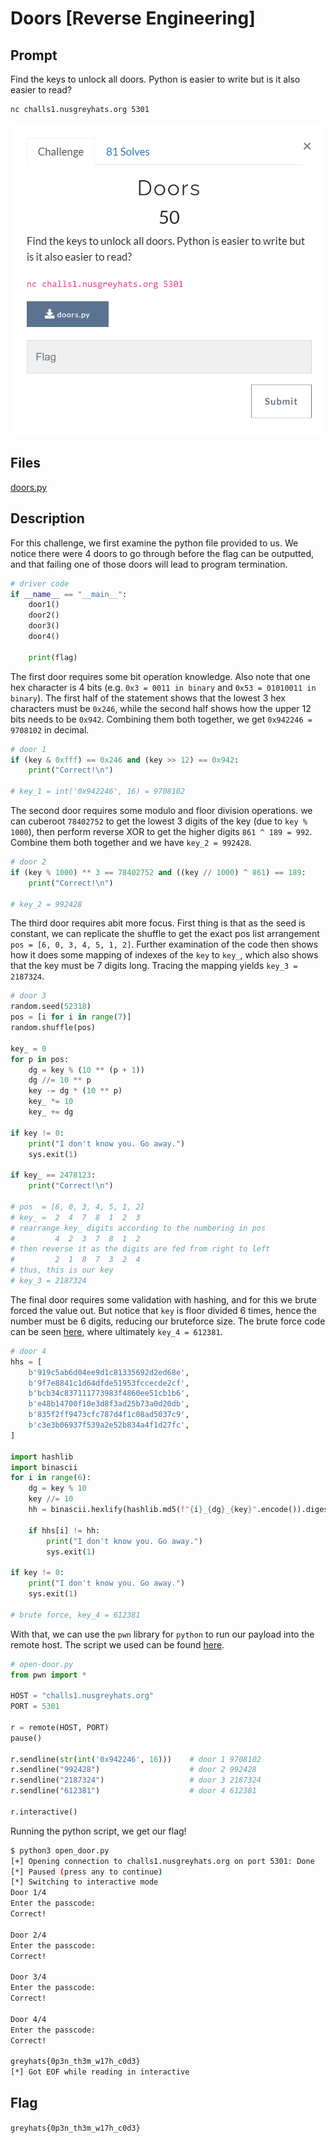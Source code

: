 # Doors [Reverse Engineering]

## Prompt
Find the keys to unlock all doors. Python is easier to write but is it also easier to read?

``` bash
nc challs1.nusgreyhats.org 5301
```

![Image of prompt](./screenshots/doors-prompt.png)

## Files
[doors.py](./files/doors.py)

## Description
For this challenge, we first examine the python file provided to us. We notice there were 4 doors to go through before the flag can be outputted, and that failing one of those doors will lead to program termination.

``` python
# driver code
if __name__ == "__main__":
    door1()
    door2()
    door3()
    door4()

    print(flag)
```

The first door requires some bit operation knowledge. Also note that one hex character is 4 bits (e.g. `0x3 = 0011 in binary` and `0x53 = 01010011 in binary`). The first half of the statement shows that the lowest 3 hex characters must be `0x246`, while the second half shows how the upper 12 bits needs to be `0x942`. Combining them both together, we get `0x942246 = 9708102` in decimal.

``` python
# door 1
if (key & 0xfff) == 0x246 and (key >> 12) == 0x942:
    print("Correct!\n")

# key_1 = int('0x942246', 16) = 9708102
```

The second door requires some modulo and floor division operations. we can cuberoot `78402752` to get the lowest 3 digits of the key (due to `key % 1000`), then perform reverse XOR to get the higher digits `861 ^ 189 = 992`. Combine them both together and we have `key_2 = 992428`.

``` python
# door 2
if (key % 1000) ** 3 == 78402752 and ((key // 1000) ^ 861) == 189:
    print("Correct!\n")

# key_2 = 992428
```

The third door requires abit more focus. First thing is that as the seed is constant, we can replicate the shuffle to get the exact pos list arrangement `pos = [6, 0, 3, 4, 5, 1, 2]`. Further examination of the code then shows how it does some mapping of indexes of the `key` to `key_`, which also shows that the key must be 7 digits long. Tracing the mapping yields `key_3 = 2187324`.

``` python 
# door 3
random.seed(52318)
pos = [i for i in range(7)]
random.shuffle(pos)

key_ = 0
for p in pos:
    dg = key % (10 ** (p + 1))
    dg //= 10 ** p
    key -= dg * (10 ** p)
    key_ *= 10
    key_ += dg

if key != 0:
    print("I don't know you. Go away.")
    sys.exit(1)

if key_ == 2478123:
    print("Correct!\n")

# pos  = [6, 0, 3, 4, 5, 1, 2]
# key_ =  2  4  7  8  1  2  3
# rearrange key_ digits according to the numbering in pos
#         4  2  3  7  8  1  2
# then reverse it as the digits are fed from right to left
#         2  1  8  7  3  2  4
# thus, this is our key
# key_3 = 2187324
```

The final door requires some validation with hashing, and for this we brute forced the value out. But notice that `key` is floor divided 6 times, hence the number must be 6 digits, reducing our bruteforce size. The brute force code can be seen [here](./files/door-four-spam.py), where ultimately `key_4 = 612381`.

``` python
# door 4
hhs = [
    b'919c5ab6d04ee9d1c81335692d2ed68e',
    b'9f7e8841c1d64dfde51953fccecde2cf',
    b'bcb34c837111773983f4860ee51cb1b6',
    b'e48b14700f10e3d8f3ad25b73a0d20db',
    b'835f2ff9473cfc787d4f1c08ad5037c9',
    b'c3e3b06937f539a2e52b834a4f1d27fc',
]

import hashlib
import binascii
for i in range(6):
    dg = key % 10
    key //= 10
    hh = binascii.hexlify(hashlib.md5(f"{i}_{dg}_{key}".encode()).digest())

    if hhs[i] != hh:
        print("I don't know you. Go away.")
        sys.exit(1)

if key != 0:
    print("I don't know you. Go away.")
    sys.exit(1)

# brute force, key_4 = 612381
```

With that, we can use the `pwn` library for `python` to run our payload into the remote host. The script we used can be found [here](./files/open-door.py).

``` python
# open-door.py
from pwn import *

HOST = "challs1.nusgreyhats.org"
PORT = 5301

r = remote(HOST, PORT)  
pause()

r.sendline(str(int('0x942246', 16)))    # door 1 9708102
r.sendline("992428")                    # door 2 992428
r.sendline("2187324")                   # door 3 2187324
r.sendline("612381")                    # door 4 612381

r.interactive()
```

Running the python script, we get our flag!

``` bash
$ python3 open_door.py 
[+] Opening connection to challs1.nusgreyhats.org on port 5301: Done
[*] Paused (press any to continue)
[*] Switching to interactive mode
Door 1/4
Enter the passcode:
Correct!

Door 2/4
Enter the passcode:
Correct!

Door 3/4
Enter the passcode:
Correct!

Door 4/4
Enter the passcode:
Correct!

greyhats{0p3n_th3m_w17h_c0d3}
[*] Got EOF while reading in interactive
```

## Flag
`greyhats{0p3n_th3m_w17h_c0d3}`